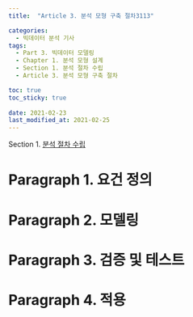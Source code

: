 ```yaml
---
title:  "Article 3. 분석 모형 구축 절차3113"

categories:
  - 빅데이터 분석 기사
tags: 
  - Part 3. 빅데이터 모델링
  - Chapter 1. 분석 모형 설계
  - Section 1. 분석 절차 수립
  - Article 3. 분석 모형 구축 절차

toc: true
toc_sticky: true
 
date: 2021-02-23
last_modified_at: 2021-02-25
---
```


Section 1. [분석 절차 수립]()



# Paragraph 1. 요건 정의

# Paragraph 2. 모델링

# Paragraph 3. 검증 및 테스트

# Paragraph 4. 적용

